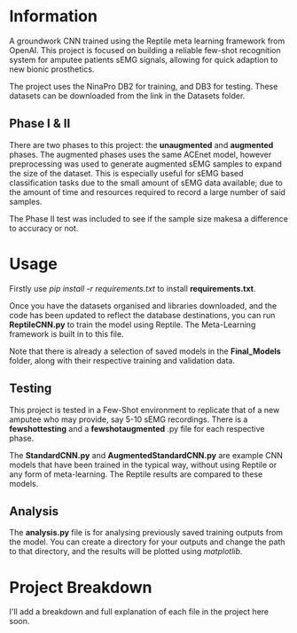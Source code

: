 # Information
A groundwork CNN trained using the Reptile meta learning framework from OpenAI. This project is focused on building a reliable few-shot recognition system for amputee patients sEMG signals, allowing for quick adaption to new bionic prosthetics. 

The project uses the NinaPro DB2 for training, and DB3 for testing. These datasets can be downloaded from the link in the Datasets folder.

## Phase I & II 

There are two phases to this project: the **unaugmented** and **augmented** phases. The augmented phases uses the same ACEnet model, however preprocessing was used to generate augmented sEMG samples to expand the size of the dataset.
This is especially useful for sEMG based classification tasks due to the small amount of sEMG data available; due to the amount of time and resources required to record a large number of said samples.

The Phase II test was included to see if the sample size makesa a difference to accuracy or not.

# Usage

Firstly use *pip install -r requirements.txt* to install **requirements.txt**.

Once you have the datasets organised and libraries downloaded, and the code has been updated to reflect the database destinations, you can run **ReptileCNN.py** to train the model using Reptile. The Meta-Learning framework is built in to this file.

Note that there is already a selection of saved models in the **Final_Models** folder, along with their respective training and validation data.

## Testing

This project is tested in a Few-Shot environment to replicate that of a new amputee who may provide, say 5-10 sEMG recordings.
There is a **fewshottesting** and a **fewshotaugmented** .py file for each respective phase.

The **StandardCNN.py** and **AugmentedStandardCNN.py** are example CNN models that have been trained in the typical way, without using Reptile or any form of meta-learning. The Reptile results are compared to these models.

## Analysis

The **analysis.py** file is for analysing previously saved training outputs from the model. You can create a directory for your outputs and change the path to that directory, and the results will be plotted using *matplotlib*.

# Project Breakdown

I'll add a breakdown and full explanation of each file in the project here soon.
